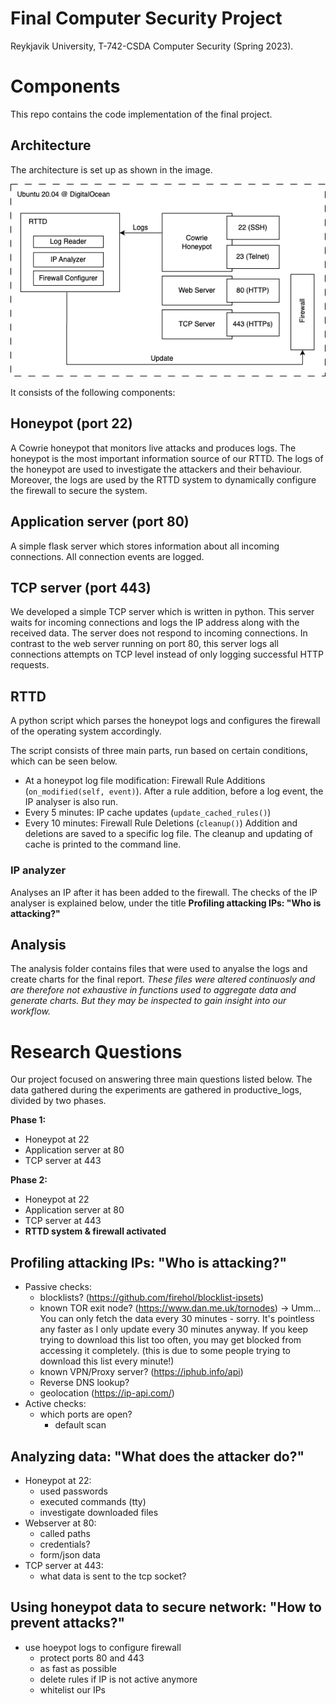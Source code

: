 # Final Computer Security Project
Reykjavik University, T-742-CSDA Computer Security (Spring 2023). 

# Components
This repo contains the code implementation of the final project.

## Architecture 
The architecture is set up as shown in the image. 

![alt text](architecture.png "Architecture")

It consists of the following components:

## Honeypot (port 22)
A Cowrie honeypot that monitors live attacks and produces logs. The honeypot is the most important information source of our RTTD. The logs of the honeypot are used to investigate the attackers and their behaviour. Moreover, the logs are used by the RTTD system to dynamically configure the firewall to secure the system.

## Application server (port 80)
A simple flask server which stores information about all incoming connections. All connection events are logged. 

## TCP server (port 443)
We developed a simple TCP server which is written in
python. This server waits for incoming connections and logs the IP address along with the received data. The server does not respond to incoming connections. In contrast to the web server running on port 80, this server logs all connections attempts on TCP level instead of only logging successful HTTP requests.

## RTTD 
A python script which parses the honeypot logs and configures the firewall of the operating system accordingly.

The script consists of three main parts, run based on certain conditions, which can be seen below.
- At a honeypot log file modification: Firewall Rule Additions (`on_modified(self, event)`). After a rule addition, before a log event, the IP analyser is also run.
- Every 5 minutes: IP cache updates (`update_cached_rules()`)
- Every 10 minutes: Firewall Rule Deletions (`cleanup()`)
Addition and deletions are saved to a specific log file. The cleanup and updating of cache is printed to the command line.

### IP analyzer
Analyses an IP after it has been added to the firewall. The checks of the IP analyser is explained below, under the title **Profiling attacking IPs: "Who is attacking?"**

## Analysis
The analysis folder contains files that were used to anyalse the logs and create charts for the final report. *These files were altered continuosly and are therefore not exhaustive in functions used to aggregate data and generate charts. But they may be inspected to gain insight into our workflow.*

# Research Questions
Our project focused on answering three main questions listed below. The data gathered during the experiments are gathered in productive_logs, divided by two phases.

**Phase 1:**
- Honeypot at 22
- Application server at 80
- TCP server at 443

**Phase 2:** 
- Honeypot at 22
- Application server at 80
- TCP server at 443
- **RTTD system & firewall activated**


## Profiling attacking IPs: "Who is attacking?"
- Passive checks:
    - blocklists? (https://github.com/firehol/blocklist-ipsets)
    - known TOR exit node? (https://www.dan.me.uk/tornodes) -> Umm... You can only fetch the data every 30 minutes - sorry.  It's pointless any faster as I only update every 30 minutes anyway.
If you keep trying to download this list too often, you may get blocked from accessing it completely.
(this is due to some people trying to download this list every minute!)
    - known VPN/Proxy server? (https://iphub.info/api)
    - Reverse DNS lookup?
    - geolocation (https://ip-api.com/)
- Active checks:
    - which ports are open?
        - default scan 

## Analyzing data: "What does the attacker do?"
- Honeypot at 22:
  - used passwords
  - executed commands (tty)
  - investigate downloaded files
- Webserver at 80:
  - called paths
  - credentials?
  - form/json data
- TCP server at 443:
  - what data is sent to the tcp socket?

## Using honeypot data to secure network: "How to prevent attacks?"
- use hoeypot logs to configure firewall
  - protect ports 80 and 443
  - as fast as possible
  - delete rules if IP is not active anymore
  - whitelist our IPs

